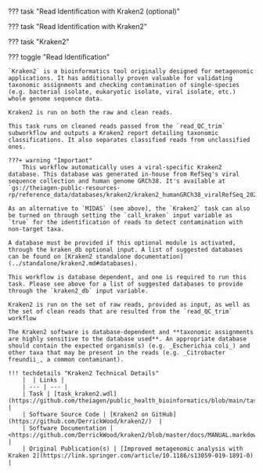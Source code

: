 <!-- if: theiaprok -->
??? task "Read Identification with Kraken2 (optional)"
<!-- endif -->
<!-- if: theiacov|freyja -->
??? task "Read Identification with Kraken2"
<!-- endif -->
<!-- if: kraken -->
??? task "Kraken2"
<!-- endif -->
<!-- if: theiaviral -->
??? toggle "Read Identification"
<!-- endif -->

    `Kraken2` is a bioinformatics tool originally designed for metagenomic applications. It has additionally proven valuable for validating taxonomic assignments and checking contamination of single-species (e.g. bacterial isolate, eukaryotic isolate, viral isolate, etc.) whole genome sequence data.

<!-- if: theiacov|freyja -->
    Kraken2 is run on both the raw and clean reads.
<!-- endif -->

<!-- if: theiaviral -->
    This task runs on cleaned reads passed from the `read_QC_trim` subworkflow and outputs a Kraken2 report detailing taxonomic classifications. It also separates classified reads from unclassified ones.
<!-- endif -->

<!-- if: theiacov|freyja|theiaviral -->
    ???+ warning "Important"
        This workflow automatically uses a viral-specific Kraken2 database. This database was generated in-house from RefSeq's viral sequence collection and human genome GRCh38. It's available at `gs://theiagen-public-resources-rp/reference_data/databases/kraken2/kraken2_humanGRCh38_viralRefSeq_20240828.tar.gz`.
<!-- endif -->
  
<!-- if: theiaprok -->
    As an alternative to `MIDAS` (see above), the `Kraken2` task can also be turned on through setting the `call_kraken` input variable as `true` for the identification of reads to detect contamination with non-target taxa.

    A database must be provided if this optional module is activated, through the kraken_db optional input. A list of suggested databases can be found on [Kraken2 standalone documentation](../standalone/kraken2.md#databases).
<!-- endif -->

<!-- if: kraken -->
    This workflow is database dependent, and one is required to run this task. Please see above for a list of suggested databases to provide through the `kraken2_db` input variable.
<!-- endif -->

<!-- if: theiameta -->
    Kraken2 is run on the set of raw reads, provided as input, as well as the set of clean reads that are resulted from the `read_QC_trim` workflow

    The Kraken2 software is database-dependent and **taxonomic assignments are highly sensitive to the database used**. An appropriate database should contain the expected organism(s) (e.g. _Escherichia coli_) and other taxa that may be present in the reads (e.g. _Citrobacter freundii_, a common contaminant).
<!-- endif -->

    !!! techdetails "Kraken2 Technical Details"
        |  | Links |
        | --- | --- |
        | Task | [task_kraken2.wdl](https://github.com/theiagen/public_health_bioinformatics/blob/main/tasks/taxon_id/contamination/task_kraken2.wdl) |
        | Software Source Code | [Kraken2 on GitHub](https://github.com/DerrickWood/kraken2/)  |
        | Software Documentation | <https://github.com/DerrickWood/kraken2/blob/master/docs/MANUAL.markdown> |
        | Original Publication(s) | [Improved metagenomic analysis with Kraken 2](https://link.springer.com/article/10.1186/s13059-019-1891-0) |
